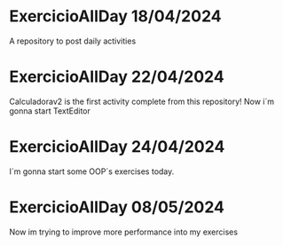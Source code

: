 # ExercicioAllDay 18/04/2024
A repository to post daily activities

# ExercicioAllDay 22/04/2024 
Calculadorav2 is the first activity complete from this repository! Now i´m gonna start TextEditor

# ExercicioAllDay 24/04/2024 
I´m gonna start some OOP´s exercises today.

# ExercicioAllDay 08/05/2024 
Now im trying to improve more performance into my exercises
